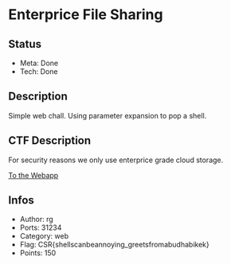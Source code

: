 Enterprice File Sharing
=========

## Status
* Meta: Done
* Tech: Done

## Description
Simple web chall. Using parameter expansion to pop a shell.

## CTF Description
For security reasons we only use enterprice grade cloud storage.

[To the Webapp](URL)

## Infos

* Author: rg
* Ports: 31234
* Category: web
* Flag: CSR{shellscanbeannoying_greetsfromabudhabikek}
* Points: 150
